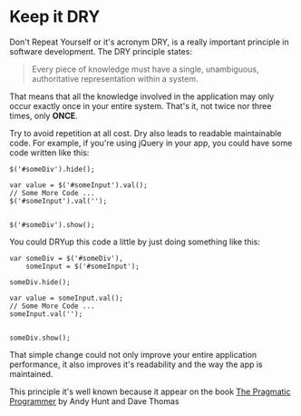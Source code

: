 # Keep it DRY

Don't Repeat Yourself or it's acronym DRY, is a really important principle in software development. The DRY principle states:

>Every piece of knowledge must have a single, unambiguous, authoritative representation within a system.

That means that all the knowledge involved in the application may only occur exactly once in your entire system. That's it, not twice nor three times, only **ONCE**. 

Try to avoid repetition at all cost. Dry also leads to readable maintainable code. For example, if you're using jQuery in your app, you could have some code written like this:

```
$('#someDiv').hide();

var value = $('#someInput').val();
// Some More Code ...
$('#someInput').val('');


$('#someDiv').show();
```

You could DRYup this code a little by just doing something like this:

```
var someDiv = $('#someDiv'),
	someInput = $('#someInput');

someDiv.hide();

var value = someInput.val();
// Some More Code ...
someInput.val('');


someDiv.show();
```
That simple change could not only improve your entire application performance, it also improves it's readability and the way the app is maintained.

This principle it's well known because it appear on the book [The Pragmatic Programmer](http://www.amazon.com/gp/product/020161622X/ref=as_li_ss_tl/?ie=UTF8&linkCode=as2&camp=1789&creative=390957&creativeASIN=020161622X) by Andy Hunt and Dave Thomas
